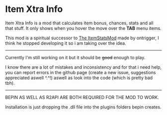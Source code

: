 # Item Xtra Info

Item Xtra Info is a mod that calculates item bonus, chances, stats and all that stuff. It only shows
when you hover the move over the **TAB** menu items.

This mod is a spiritual successor to [The ItemStatsMod](https://thunderstore.io/package/ontrigger/ItemStatsMod/) made by ontrigger, I think he stopped developing it so i am taking over the idea.

---

Currently I'm still working on it but it should be ~~good~~ enough to play.

I know there are a lot of mistakes and inconsistency and for that i need help, you can report
errors in the github page (create a new issue, suggestions appreciated aswell ^.^!) aswell as look into the code (which is pretty bad tbh).

--- 

BEPIN AS WELL AS R2API ARE BOTH REQUIRED FOR THE MOD TO WORK.

Installation is just dropping the .dll file into the plugins folders bepin creates.
